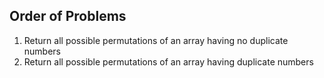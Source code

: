 ## Order of Problems

1. Return all possible permutations of an array having no duplicate numbers
2. Return all possible permutations of an array having duplicate numbers
